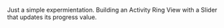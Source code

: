 Just a simple expermientation. Building an Activity Ring View with a Slider that updates its progress value.

